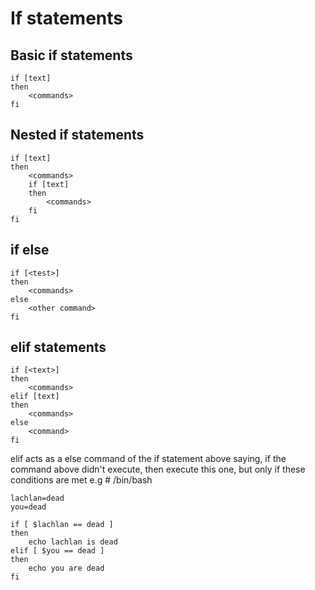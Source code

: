 # If statements

## Basic if statements
    if [text]   
    then
        <commands>
    fi

## Nested if statements
    if [text]
    then   
        <commands>
        if [text]
        then
            <commands>
        fi
    fi
## if else

    if [<test>]
    then
        <commands>
    else
        <other command>
    fi

## elif statements
    if [<text>]
    then
        <commands>
    elif [text]
    then   
        <commands>
    else
        <command>
    fi
elif acts as a else command of the if statement above saying, if the command above didn't execute, then execute this one, but only if these conditions are met e.g 
    # /bin/bash

    lachlan=dead
    you=dead

    if [ $lachlan == dead ]
    then 
        echo lachlan is dead
    elif [ $you == dead ]
    then
        echo you are dead
    fi  
